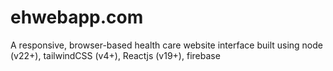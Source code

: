 # ehwebapp.com
A responsive, browser-based health care website interface built using node (v22+), tailwindCSS (v4+), Reactjs (v19+), firebase
